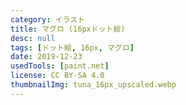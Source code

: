 ```yaml
---
category: イラスト
title: マグロ (16pxドット絵)
desc: null
tags: [ドット絵, 16px, マグロ]
date: 2019-12-23
usedTools: [paint.net]
license: CC BY-SA 4.0
thumbnailImg: tuna_16px_upscaled.webp
---
```


<script>
    import PixelArtOriginalSize from '$lib/components/creations/artworks/PixelArtOriginalSize.svelte';
</script>

<PixelArtOriginalSize filename="tuna_16px" subjectName="マグロ" />
